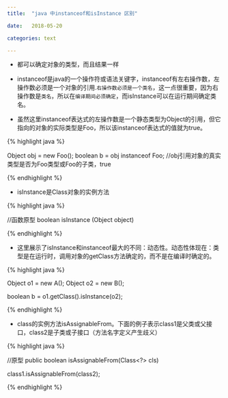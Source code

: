 ```yaml
---
title:  "java 中instanceof和isInstance 区别"

date:   2018-05-20

categories: text

---
```


* 都可以确定对象的类型，而且结果一样

* instanceof是java的一个操作符或语法关键字，instanceof有左右操作数，左操作数必须是一个对象的引用.`右操作数必须是一个类名`，这一点很重要，因为右操作数是`类名`，所以在`编译期间必须确定`，而isInstance可以在运行期间确定类名。

* 虽然这里instanceof表达式的左操作数是一个静态类型为Object的引用，但它指向的对象的实际类型是Foo，所以该instanceof表达式的值就为true。

{% highlight java %}

Object obj = new Foo();
boolean b = obj instanceof Foo; //obj引用对象的真实类型是否为Foo类型或Foo的子类，true

{% endhighlight %}

* isInstance是Class对象的实例方法

{% highlight java %}

//函数原型
boolean isInstance (Object object)

{% endhighlight %}

* 这里展示了isInstance和instanceof最大的不同：动态性。动态性体现在：类型是在运行时，调用对象的getClass方法确定的，而不是在编译时确定的。

{% highlight java %}

Object o1 = new A();
Object o2 = new B();

boolean b = o1.getClass().isInstance(o2);

{% endhighlight %}

* class的实例方法isAssignableFrom。下面的例子表示class1是父类或父接口，class2是子类或子接口（方法名字定义产生歧义）

{% highlight java %}

//原型  public boolean isAssignableFrom(Class<?> cls)

class1.isAssignableFrom(class2);

{% endhighlight %}

